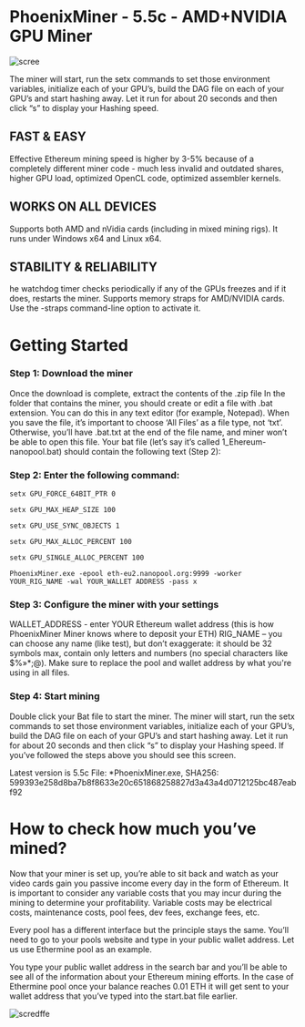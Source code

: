 # PhoenixMiner - 5.5c - AMD+NVIDIA GPU Miner 

![scree](https://chexov.net/wp-content/uploads/2021/02/monitorphoenixminer.jpg)

The miner will start, run the setx commands to set those environment variables, initialize each of your GPU’s, build the DAG file on each of your GPU’s and start hashing away. Let it run for about 20 seconds and then click “s” to display your Hashing speed.

## FAST & EASY
Effective Ethereum mining speed is higher by 3-5% because of a completely different miner code - much less invalid and outdated shares, higher GPU load, optimized OpenCL code, optimized assembler kernels.

## WORKS ON ALL DEVICES
Supports both AMD and nVidia cards (including in mixed mining rigs). It runs under Windows x64 and Linux x64.

## STABILITY & RELIABILITY

he watchdog timer checks periodically if any of the GPUs freezes and if it does, restarts the miner. Supports memory straps for AMD/NVIDIA cards. Use the -straps command-line option to activate it.

# Getting Started

### Step 1: Download the miner

Once the download is complete, extract the contents of the .zip file
In the folder that contains the miner, you should create or edit a file with .bat extension. You can do this in any text editor (for example, Notepad). When you save the file, it’s important to choose ‘All Files’ as a file type, not ‘txt’. Otherwise, you’ll have .bat.txt at the end of the file name, and miner won’t be able to open this file. Your bat file (let’s say it’s called 1_Ehereum-nanopool.bat) should contain the following text (Step 2):

### Step 2: Enter the following command:
```
setx GPU_FORCE_64BIT_PTR 0  

setx GPU_MAX_HEAP_SIZE 100 

setx GPU_USE_SYNC_OBJECTS 1 

setx GPU_MAX_ALLOC_PERCENT 100 

setx GPU_SINGLE_ALLOC_PERCENT 100 

PhoenixMiner.exe -epool eth-eu2.nanopool.org:9999 -worker YOUR_RIG_NAME -wal YOUR_WALLET ADDRESS -pass x 
```

### Step 3: Configure the miner with your settings

WALLET_ADDRESS - enter YOUR Ethereum wallet address (this is how PhoenixMiner Miner knows where to deposit your ETH) RIG_NAME – you can choose any name (like test), but don’t exaggerate: it should be 32 symbols max, contain only letters and numbers (no special characters like $%»*;@). Make sure to replace the pool and wallet address by what you're using in all files.

### Step 4: Start mining 

Double click your Bat file to start the miner. The miner will start, run the setx commands to set those environment variables, initialize each of your GPU’s, build the DAG file on each of your GPU’s and start hashing away. Let it run for about 20 seconds and then click “s” to display your Hashing speed. If you’ve followed the steps above you should see this screen.

Latest version is 5.5c
File: *PhoenixMiner.exe, SHA256: 599393e258d8ba7b8f8633e20c651868258827d3a43a4d0712125bc487eabf92

# How to check how much you’ve mined?

Now that your miner is set up, you’re able to sit back and watch as your video cards gain you passive income every day in the form of Ethereum. It is important to consider any variable costs that you may incur during the mining to determine your profitability. Variable costs may be electrical costs, maintenance costs, pool fees, dev fees, exchange fees, etc.

Every pool has a different interface but the principle stays the same. You’ll need to go to your pools website and type in your public wallet address. Let us use Ethermine pool as an example.

You type your public wallet address in the search bar and you’ll be able to see all of the information about your Ethereum mining efforts. In the case of Ethermine pool once your balance reaches 0.01 ETH it will get sent to your wallet address that you’ve typed into the start.bat file earlier.

![scredffe](https://user-images.githubusercontent.com/82437867/114514871-f1f61b80-9c65-11eb-8932-cd9a205c344d.png)
